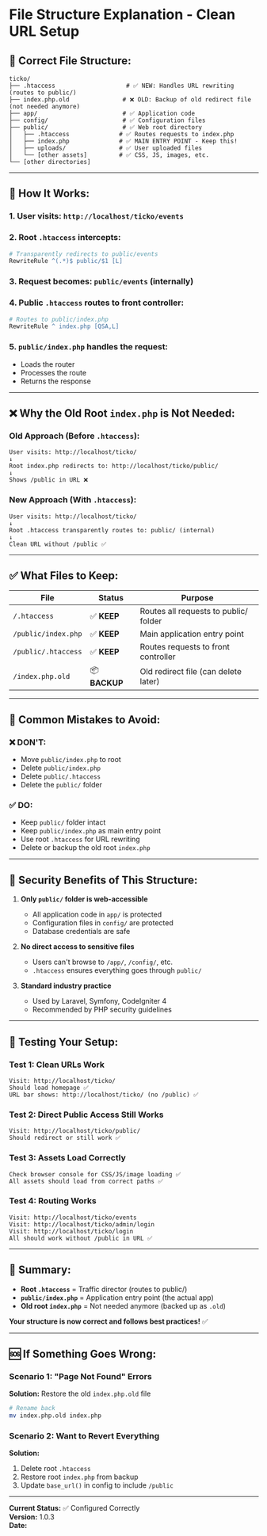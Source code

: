 # File Structure Explanation - Clean URL Setup

## 📂 **Correct File Structure:**

```
ticko/
├── .htaccess                    # ✅ NEW: Handles URL rewriting (routes to public/)
├── index.php.old               # ❌ OLD: Backup of old redirect file (not needed anymore)
├── app/                        # ✅ Application code
├── config/                     # ✅ Configuration files
├── public/                     # ✅ Web root directory
│   ├── .htaccess              # ✅ Routes requests to index.php
│   ├── index.php              # ✅ MAIN ENTRY POINT - Keep this!
│   ├── uploads/               # ✅ User uploaded files
│   └── [other assets]         # ✅ CSS, JS, images, etc.
└── [other directories]
```

---

## 🎯 **How It Works:**

### 1. **User visits:** `http://localhost/ticko/events`

### 2. **Root `.htaccess` intercepts:**
```apache
# Transparently redirects to public/events
RewriteRule ^(.*)$ public/$1 [L]
```

### 3. **Request becomes:** `public/events` (internally)

### 4. **Public `.htaccess` routes to front controller:**
```apache
# Routes to public/index.php
RewriteRule ^ index.php [QSA,L]
```

### 5. **`public/index.php` handles the request:**
- Loads the router
- Processes the route
- Returns the response

---

## ❌ **Why the Old Root `index.php` is Not Needed:**

### Old Approach (Before `.htaccess`):
```
User visits: http://localhost/ticko/
↓
Root index.php redirects to: http://localhost/ticko/public/
↓
Shows /public in URL ❌
```

### New Approach (With `.htaccess`):
```
User visits: http://localhost/ticko/
↓
Root .htaccess transparently routes to: public/ (internal)
↓
Clean URL without /public ✅
```

---

## ✅ **What Files to Keep:**

| File | Status | Purpose |
|------|--------|---------|
| `/.htaccess` | ✅ **KEEP** | Routes all requests to public/ folder |
| `/public/index.php` | ✅ **KEEP** | Main application entry point |
| `/public/.htaccess` | ✅ **KEEP** | Routes requests to front controller |
| `/index.php.old` | 📦 **BACKUP** | Old redirect file (can delete later) |

---

## 🚫 **Common Mistakes to Avoid:**

### ❌ **DON'T:**
- Move `public/index.php` to root
- Delete `public/index.php`
- Delete `public/.htaccess`
- Delete the `public/` folder

### ✅ **DO:**
- Keep `public/` folder intact
- Keep `public/index.php` as main entry point
- Use root `.htaccess` for URL rewriting
- Delete or backup the old root `index.php`

---

## 🔐 **Security Benefits of This Structure:**

1. **Only `public/` folder is web-accessible**
   - All application code in `app/` is protected
   - Configuration files in `config/` are protected
   - Database credentials are safe

2. **No direct access to sensitive files**
   - Users can't browse to `/app/`, `/config/`, etc.
   - `.htaccess` ensures everything goes through `public/`

3. **Standard industry practice**
   - Used by Laravel, Symfony, CodeIgniter 4
   - Recommended by PHP security guidelines

---

## 🧪 **Testing Your Setup:**

### Test 1: Clean URLs Work
```
Visit: http://localhost/ticko/
Should load homepage ✅
URL bar shows: http://localhost/ticko/ (no /public) ✅
```

### Test 2: Direct Public Access Still Works
```
Visit: http://localhost/ticko/public/
Should redirect or still work ✅
```

### Test 3: Assets Load Correctly
```
Check browser console for CSS/JS/image loading ✅
All assets should load from correct paths ✅
```

### Test 4: Routing Works
```
Visit: http://localhost/ticko/events
Visit: http://localhost/ticko/admin/login
Visit: http://localhost/ticko/login
All should work without /public in URL ✅
```

---

## 📝 **Summary:**

- **Root `.htaccess`** = Traffic director (routes to public/)
- **`public/index.php`** = Application entry point (the actual app)
- **Old root `index.php`** = Not needed anymore (backed up as `.old`)

**Your structure is now correct and follows best practices!** ✅

---

## 🆘 **If Something Goes Wrong:**

### Scenario 1: "Page Not Found" Errors
**Solution:** Restore the old `index.php.old` file
```bash
# Rename back
mv index.php.old index.php
```

### Scenario 2: Want to Revert Everything
**Solution:**
1. Delete root `.htaccess`
2. Restore root `index.php` from backup
3. Update `base_url()` in config to include `/public`

---

**Current Status:** ✅ Configured Correctly  
**Version:** 1.0.3  
**Date:** <?php echo date('Y-m-d'); ?>

